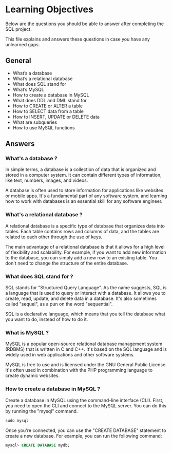 # Learning Objectives
Below are the questions you should be able to answer after completing the SQL project.

This file explains and answers these questions in case you have any unlearned gaps.

## General

- What’s a database
- What’s a relational database
- What does SQL stand for
- What’s MySQL
- How to create a database in MySQL
- What does DDL and DML stand for
- How to CREATE or ALTER a table
- How to SELECT data from a table
- How to INSERT, UPDATE or DELETE data
- What are subqueries
- How to use MySQL functions

## Answers

### What's a database ?
In simple terms, a database is a collection of data that is organized and stored in a computer system. It can contain different types of information, like text, numbers, images, and videos.

A database is often used to store information for applications like websites or mobile apps. It's a fundamental part of any software system, and learning how to work with databases is an essential skill for any software engineer.

### What's a relational database ?
A relational database is a specific type of database that organizes data into tables. Each table contains rows and columns of data, and the tables are related to each other through the use of keys. 

The main advantage of a relational database is that it allows for a high level of flexibility and scalability. For example, if you want to add new information to the database, you can simply add a new row to an existing table. You don't need to change the structure of the entire database.

### What does SQL stand for ?
SQL stands for "Structured Query Language". As the name suggests, SQL is a language that is used to query or interact with a database. It allows you to create, read, update, and delete data in a database. It's also sometimes called "sequel", as a pun on the word "sequential".

SQL is a declarative language, which means that you tell the database what you want to do, instead of how to do it.

### What is MySQL ?
MySQL is a popular open-source relational database management system (RDBMS) that is written in C and C++. It's based on the SQL language and is widely used in web applications and other software systems. 

MySQL is free to use and is licensed under the GNU General Public License. It's often used in combination with the PHP programming language to create dynamic websites.

### How to create a database in MySQL ?
Create a database in MySQL using the command-line interface (CLI). First, you need to open the CLI and connect to the MySQL server. You can do this by running the "mysql" command. 

```sql
sudo mysql
```

Once you're connected, you can use the "CREATE DATABASE" statement to create a new database. For example, you can run the following command:

```sql
mysql> CREATE DATABASE mydb;
```


